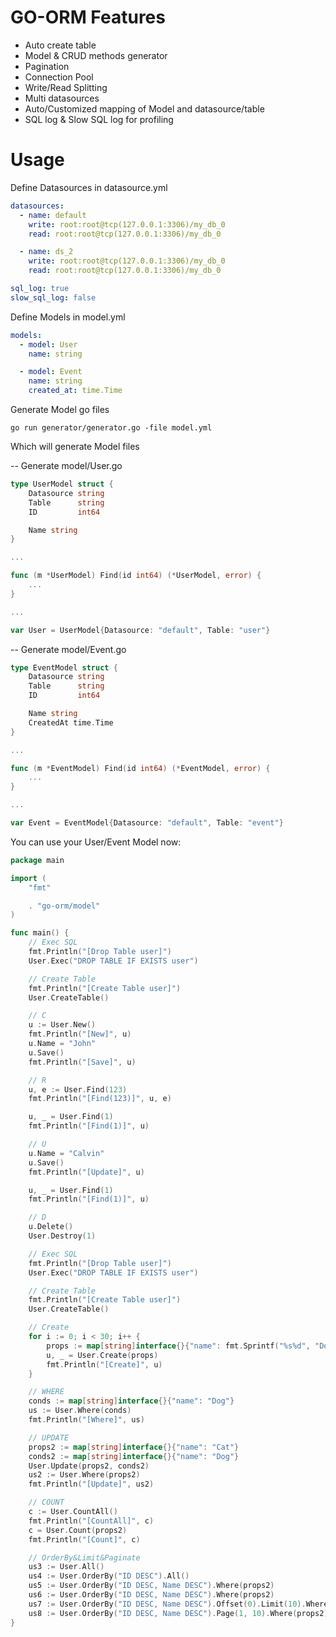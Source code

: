 # GO-ORM Features
- Auto create table
- Model & CRUD methods generator
- Pagination
- Connection Pool
- Write/Read Splitting
- Multi datasources
- Auto/Customized mapping of Model and datasource/table
- SQL log & Slow SQL log for profiling

# Usage
Define Datasources in datasource.yml
``` yml
datasources:
  - name: default
    write: root:root@tcp(127.0.0.1:3306)/my_db_0
    read: root:root@tcp(127.0.0.1:3306)/my_db_0

  - name: ds_2
    write: root:root@tcp(127.0.0.1:3306)/my_db_0
    read: root:root@tcp(127.0.0.1:3306)/my_db_0

sql_log: true
slow_sql_log: false
```
Define Models in model.yml
``` yml
models:
  - model: User
    name: string

  - model: Event
    name: string
    created_at: time.Time
```
Generate Model go files
```
go run generator/generator.go -file model.yml
```
Which will generate Model files

-- Generate model/User.go
``` go
type UserModel struct {
	Datasource string
	Table      string
	ID         int64

	Name string
}

...

func (m *UserModel) Find(id int64) (*UserModel, error) {
	...
}

...

var User = UserModel{Datasource: "default", Table: "user"}
```
-- Generate model/Event.go
``` go
type EventModel struct {
	Datasource string
	Table      string
	ID         int64

	Name string
	CreatedAt time.Time
}

...

func (m *EventModel) Find(id int64) (*EventModel, error) {
	...
}

...

var Event = EventModel{Datasource: "default", Table: "event"}
```
You can use your User/Event Model now:
``` go
package main

import (
	"fmt"

	. "go-orm/model"
)

func main() {
	// Exec SQL
	fmt.Println("[Drop Table user]")
	User.Exec("DROP TABLE IF EXISTS user")

	// Create Table
	fmt.Println("[Create Table user]")
	User.CreateTable()

	// C
	u := User.New()
	fmt.Println("[New]", u)
	u.Name = "John"
	u.Save()
	fmt.Println("[Save]", u)

	// R
	u, e := User.Find(123)
	fmt.Println("[Find(123)]", u, e)

	u, _ = User.Find(1)
	fmt.Println("[Find(1)]", u)

	// U
	u.Name = "Calvin"
	u.Save()
	fmt.Println("[Update]", u)

	u, _ = User.Find(1)
	fmt.Println("[Find(1)]", u)

	// D
	u.Delete()
	User.Destroy(1)

	// Exec SQL
	fmt.Println("[Drop Table user]")
	User.Exec("DROP TABLE IF EXISTS user")

	// Create Table
	fmt.Println("[Create Table user]")
	User.CreateTable()

	// Create
	for i := 0; i < 30; i++ {
		props := map[string]interface{}{"name": fmt.Sprintf("%s%d", "Dog", i+1)}
		u, _ = User.Create(props)
		fmt.Println("[Create]", u)
	}

	// WHERE
	conds := map[string]interface{}{"name": "Dog"}
	us := User.Where(conds)
	fmt.Println("[Where]", us)

	// UPDATE
	props2 := map[string]interface{}{"name": "Cat"}
	conds2 := map[string]interface{}{"name": "Dog"}
	User.Update(props2, conds2)
	us2 := User.Where(props2)
	fmt.Println("[Update]", us2)

	// COUNT
	c := User.CountAll()
	fmt.Println("[CountAll]", c)
	c = User.Count(props2)
	fmt.Println("[Count]", c)

	// OrderBy&Limit&Paginate
	us3 := User.All()
	us4 := User.OrderBy("ID DESC").All()
	us5 := User.OrderBy("ID DESC, Name DESC").Where(props2)
	us6 := User.OrderBy("ID DESC, Name DESC").Where(props2)
	us7 := User.OrderBy("ID DESC, Name DESC").Offset(0).Limit(10).Where(props2)
	us8 := User.OrderBy("ID DESC, Name DESC").Page(1, 10).Where(props2)
}
```
